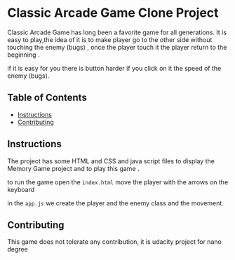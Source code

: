 
# Classic Arcade Game Clone Project
Classic Arcade Game has long been a favorite game for all generations. It is easy to play,the idea of it is to make player go to the other side without touching the enemy (bugs) , once the player touch it the player return to the beginning .

if it is easy for you there is button harder if you click on it the speed of the enemy (bugs).


## Table of Contents

- [Instructions](#instructions)
- [Contributing](#contributing)

## Instructions

The  project has some HTML and CSS and java script files  to display the Memory Game project and to play this game .

to run the game open the `index.html` move the player with the arrows on the keyboard

in the `app.js` we create the player and the enemy class and the movement.


## Contributing

This game does not tolerate any contribution, it is udacity project for nano degree
